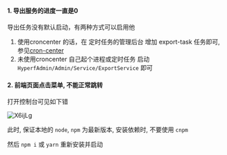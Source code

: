 #### 1. 导出服务的进度一直是0

导出任务没有默认启动，有两种方式可以启用他
1. 使用croncenter 的话，在 定时任务的管理后台 增加 export-task 任务即可, 参见[cron-center](http://daodao97.gitee.io/hyperf-admin/#/backend/components/business/cron-center)
2. 未使用croncenter 自己起个进程或定时任务 启动 `HyperfAdmin/Admin/Service/ExportService` 即可
  
#### 2. 前端页面点击菜单, 不能正常跳转
打开控制台可见如下错

![X6ijLg](https://gitee.com/daodao97/asset/raw/master/imgs/X6ijLg.png)

此时, 保证本地的 `node`, `npm` 为最新版本, 安装依赖时, 不要使用 `cnpm`

然后 `npm i` 或 `yarn` 重新安装并启动

